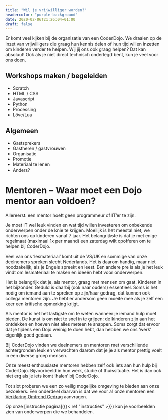```yaml
---
title: "Wil je vrijwilliger worden?"
headercolor: "purple-background"
date: 2020-02-06T21:26:04+01:00
draft: false
---
```


Er komt veel kijken bij de organisatie van een CoderDojo. We draaien op de inzet van vrijwilligers die graag hun kennis delen of hun tijd willen inzetten om kinderen verder te helpen.
Wij jij ons ook graag helpen? Dat kan absoluut! Ook als je niet direct technisch onderlegd bent, kun je veel voor ons doen.

## Workshops maken / begeleiden
 * Scratch
 * HTML / CSS
 * Javascript
 * Python
 * Processing
 * Löve/Lua

## Algemeen
 * Gastsprekers
 * Gastheren / gastvrouwen
 * Organisatie
 * Promotie
 * Materiaal te lenen
 * Anders?

# Mentoren – Waar moet een Dojo mentor aan voldoen?
Allereerst: een mentor hoeft geen programmeur of IT’er te zijn.

Je moet IT wel leuk vinden en wat tijd willen investeren om onbekende onderwerpen onder de knie te krijgen. Moeilijk is 
het meestal niet, we richten ons op kinderen vanaf 7 jaar. Het belangrijkste is dat je met enige regelmaat (maximaal 1x 
per maand) een zaterdag wilt opofferen om te helpen bij CoderDojo.

Veel van ons ‘lesmateriaal’ komt uit de VS/UK en sommige van onze deelnemers spreken slecht Nederlands. Het is daarom 
handig, maar niet noodzakelijk, als je Engels spreekt en leest. Een andere pre is als je het leuk vindt om lesmateriaal
te maken en ideeën hebt voor onderwerpen.

Het is belangrijk dat je, als mentor, graag met mensen om gaat. Kinderen in het bijzonder. Geduld is daarbij (ook naar 
ouders) essentieel. Soms is het nodig om iemand aan te spreken op zijn/haar gedrag, dat kunnen ook collega mentoren zijn. 
Je hebt er andersom geen moeite mee als je zelf een keer een kritische opmerking krijgt.

Als mentor is het het lastigste om te weten wanneer je iemand hulp moet bieden. De kunst is om niet te snel in te grijpen: 
de kinderen zijn aan het ontdekken en hoeven niet alles meteen te snappen. Soms zorgt dat ervoor dat je tijdens een Dojo 
weinig te doen hebt, dan hebben we ons ‘werk’ eigenlijk goed gedaan.

Bij CoderDojo vinden we deelnemers en mentoren met verschillende achtergronden leuk en verwachten daarom dat je je als 
mentor prettig voelt in een diverse groep mensen.

Onze meest enthousiaste mentoren hebben zelf ook iets aan hun hulp bij CoderDojo. Bijvoorbeeld in hun werk, studie of 
thuissituatie. Het is dan ook niet erg als je iets komt ‘halen’ bij CoderDojo.

Tot slot proberen we een zo veilig mogelijke omgeving te bieden aan onze bezoekers. Een onderdeel daarvan is dat we voor 
al onze mentoren een [Verklaring Omtrend Gedrag](https://www.justis.nl/producten/vog/wat-is-een-vog.aspx) aanvragen.

Op onze [instructie pagina]({{< ref "instructies" >}}) kun je voorbeelden zien van onderwerpen die we behandelen.